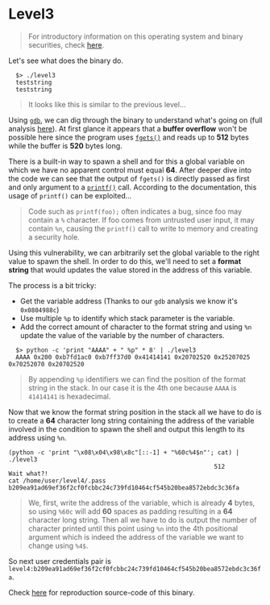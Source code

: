 # Level3

> For introductory information on this operating system and binary securities, check [here](./Ressources/README.md).

Let's see what does the binary do.

```shell
  $> ./level3
  teststring
  teststring
```

> It looks like this is similar to the previous level...

Using [`gdb`](https://linux.die.net/man/1/gdb), we can dig through the binary to understand what's going on (full analysis [here](./Ressources/gdb.md)). At first glance it appears that a **buffer overflow** won't be possible here since the program uses [`fgets()`](https://linux.die.net/man/3/fgets) and reads up to **512** bytes while the buffer is **520** bytes long.

There is a built-in way to spawn a shell and for this a global variable on which we have no apparent control must equal **64**. After deeper dive into the code we can see that the output of `fgets()` is directly passed as first and only argument to a [`printf()`](https://linux.die.net/man/3/printf) call. According to the documentation, this usage of `printf()` can be exploited...

> Code such as `printf(foo);` often indicates a bug, since foo may contain a `%` character. If foo comes from untrusted user input, it may contain `%n`, causing the `printf()` call to write to memory and creating a security hole.

Using this vulnerability, we can arbitrarily set the global variable to the right value to spawn the shell. In order to do this, we'll need to set a **format string** that would updates the value stored in the address of this variable.

The process is a bit tricky:
- Get the variable address (Thanks to our `gdb` analysis we know it's `0x0804988c`)
- Use multiple `%p` to identify which stack parameter is the variable.
- Add the correct amount of character to the format string and using `%n` update the value of the variable by the number of characters.

```shell
  $> python -c 'print "AAAA" + " %p" * 8' | ./level3
  AAAA 0x200 0xb7fd1ac0 0xb7ff37d0 0x41414141 0x20702520 0x25207025 0x70252070 0x20702520
```

> By appending `%p` identifiers we can find the position of the format string in the stack. In our case it is the 4th one because `AAAA` is `41414141` is hexadecimal.

Now that we know the format string position in the stack all we have to do is to create a **64** character long string containing the address of the variable involved in the condition to spawn the shell and output this length to its address using `%n`.

```
(python -c 'print "\x08\x04\x98\x8c"[::-1] + "%60c%4$n"'; cat) | ./level3     
                                                         512
Wait what?!
cat /home/user/level4/.pass
b209ea91ad69ef36f2cf0fcbbc24c739fd10464cf545b20bea8572ebdc3c36fa
```

> We, first, write the address of the variable, which is already **4** bytes, so using `%60c` will add **60** spaces as padding resulting in a **64** character long string. Then all we have to do is output the number of character printed until this point using `%n` into the 4th positional argument which is indeed the address of the variable we want to change using `%4$`.

So next user credentials pair is `level4:b209ea91ad69ef36f2cf0fcbbc24c739fd10464cf545b20bea8572ebdc3c36fa`.

Check [here](./source.c) for reproduction source-code of this binary.